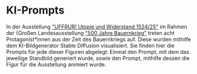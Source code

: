 # KI-Prompts

In der Ausstellung ["UFFRUR! Utopie und Widerstand 1524/25"](https://www.bauernkrieg-bw.de/) im Rahmen der {Großen Landesausstellung ["500 Jahre Bauernkrieg"](https://www.bauernkrieg-bw.de/500-jahre-bauernkrieg/gla) treten acht Protagonist*innen aus der Zeit des Bauernkriegs auf. Diese wurden mithilfe dem KI-Bildgenerator Stable Diffusion visualisiert. Sie finden hier die Prompts für jede dieser Figuren abgelegt: Einmal den Prompt, mit dem das jeweilige Standbild generiert wurde, sowie den Prompt, mithilfe dessen die Figur für die Ausstellung animiert wurde.
